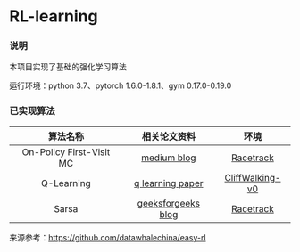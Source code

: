 # RL-learning
### 说明
本项目实现了基础的强化学习算法

运行环境：python 3.7、pytorch 1.6.0-1.8.1、gym 0.17.0-0.19.0

### 已实现算法

|         算法名称         |                         相关论文资料                         |                             环境                             |
| :----------------------: | :----------------------------------------------------------: | :----------------------------------------------------------: |
| On-Policy First-Visit MC | [medium blog](https://medium.com/analytics-vidhya/monte-carlo-methods-in-reinforcement-learning-part-1-on-policy-methods-1f004d59686a) | [Racetrack](https://github.com/abcdcamey/RL-learning/blob/main/ENVS/racetrack_env.md) |
|        Q-Learning        | [q learning paper](https://ieeexplore.ieee.org/document/8836506) | [CliffWalking-v0](https://github.com/abcdcamey/RL-learning/blob/main/ENVS/gym_info.md) |
|        Sarsa        | [geeksforgeeks blog](https://www.geeksforgeeks.org/sarsa-reinforcement-learning/) | [Racetrack](https://github.com/abcdcamey/RL-learning/blob/main/ENVS/racetrack_env.md) |

来源参考：https://github.com/datawhalechina/easy-rl



